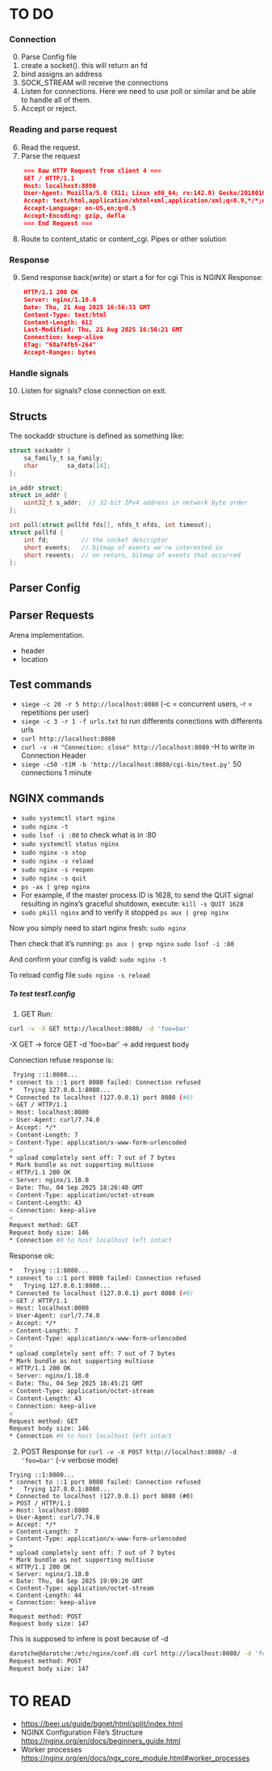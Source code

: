 # TO DO

### Connection
0. Parse Config file
1. create a socket(). this will return an fd
2. bind assigns an address
3. SOCK_STREAM will receive the connections
4. Listen for connections. Here we need to use poll or similar and be able to handle all of them.
5. Accept or reject. 

### Reading and parse request
6. Read the request. 
7. Parse the request
```json
	=== Raw HTTP Request from client 4 ===
	GET / HTTP/1.1
	Host: localhost:8080
	User-Agent: Mozilla/5.0 (X11; Linux x86_64; rv:142.0) Gecko/20100101 Firefox/142.0
	Accept: text/html,application/xhtml+xml,application/xml;q=0.9,*/*;q=0.8
	Accept-Language: en-US,en;q=0.5
	Accept-Encoding: gzip, defla
	=== End Request ===
```
8. Route to content_static or content_cgi. Pipes or other solution


### Response
9. Send response back(write) or start a for for cgi
This is NGINX Response:
```json
	HTTP/1.1 200 OK
	Server: nginx/1.18.0
	Date: Thu, 21 Aug 2025 16:56:33 GMT
	Content-Type: text/html
	Content-Length: 612
	Last-Modified: Thu, 21 Aug 2025 16:56:21 GMT
	Connection: keep-alive
	ETag: "68a74fb5-264"
	Accept-Ranges: bytes
```
### Handle signals
10. Listen for signals? close connection on exit.



## Structs

The sockaddr structure is defined as something like:
```c
struct sockaddr {
	sa_family_t sa_family;
	char        sa_data[14];
};
```

```c
in_addr struct:
struct in_addr {
    uint32_t s_addr;  // 32-bit IPv4 address in network byte order
};
```
```c
int poll(struct pollfd fds[], nfds_t nfds, int timeout);
struct pollfd {
    int fd;         // the socket descriptor
    short events;   // bitmap of events we're interested in
    short revents;  // on return, bitmap of events that occurred
};
```


## Parser Config
## Parser Requests
Arena implementation.
- header
- location

## Test commands
- ` siege -c 20 -r 5 http://localhost:8080 ` (-c = concurrent users, -r = repetitions per user)
- ` siege -c 3 -r 1 -f urls.txt ` to run differents conections with differents urls
- `curl http://localhost:8080`
- `curl -v -H "Connection: close" http://localhost:8080` -H to write in Connection Header
- `siege -c50 -t1M -b 'http://localhost:8080/cgi-bin/test.py'` 50 connections 1 minute 

## NGINX commands
- `sudo systemctl start nginx`
- `sudo nginx -t`
- `sudo lsof -i :80` to check what is in :80
- `sudo systemctl status nginx`
- `sudo nginx -s stop`
- `sudo nginx -s reload`
- `sudo nginx -s reopen`
- `sudo nginx -s quit`
- `ps -ax | grep nginx`
- For example, if the master process ID is 1628, to send the QUIT signal resulting in nginx’s graceful shutdown, execute: `kill -s QUIT 1628`
- `sudo pkill nginx` and to verify it stopped `ps aux | grep nginx`

Now you simply need to start nginx fresh:
`sudo nginx`

Then check that it’s running:
`ps aux | grep nginx`
`sudo lsof -i :80`

And confirm your config is valid:
`sudo nginx -t`

To reload config file
`sudo nginx -s reload`

##### To test test1.config
1. GET 
Run:
```sh
curl -v -X GET http://localhost:8080/ -d 'foo=bar' 
``` 
-X GET → force GET
-d 'foo=bar' → add request body

Connection refuse response is:
```sh
 Trying ::1:8080...
* connect to ::1 port 8080 failed: Connection refused
*   Trying 127.0.0.1:8080...
* Connected to localhost (127.0.0.1) port 8080 (#0)
> GET / HTTP/1.1
> Host: localhost:8080
> User-Agent: curl/7.74.0
> Accept: */*
> Content-Length: 7
> Content-Type: application/x-www-form-urlencoded
> 
* upload completely sent off: 7 out of 7 bytes
* Mark bundle as not supporting multiuse
< HTTP/1.1 200 OK
< Server: nginx/1.18.0
< Date: Thu, 04 Sep 2025 18:26:48 GMT
< Content-Type: application/octet-stream
< Content-Length: 43
< Connection: keep-alive
< 
Request method: GET
Request body size: 146
* Connection #0 to host localhost left intact

```

Response ok:
```sh
*   Trying ::1:8080...
* connect to ::1 port 8080 failed: Connection refused
*   Trying 127.0.0.1:8080...
* Connected to localhost (127.0.0.1) port 8080 (#0)
> GET / HTTP/1.1
> Host: localhost:8080
> User-Agent: curl/7.74.0
> Accept: */*
> Content-Length: 7
> Content-Type: application/x-www-form-urlencoded
> 
* upload completely sent off: 7 out of 7 bytes
* Mark bundle as not supporting multiuse
< HTTP/1.1 200 OK
< Server: nginx/1.18.0
< Date: Thu, 04 Sep 2025 18:45:21 GMT
< Content-Type: application/octet-stream
< Content-Length: 43
< Connection: keep-alive
< 
Request method: GET
Request body size: 146
* Connection #0 to host localhost left intact

```

2. POST
Response for `curl -v -X POST http://localhost:8080/ -d 'foo=bar'` (-v verbose mode) 
```
Trying ::1:8080...
* connect to ::1 port 8080 failed: Connection refused
*   Trying 127.0.0.1:8080...
* Connected to localhost (127.0.0.1) port 8080 (#0)
> POST / HTTP/1.1
> Host: localhost:8080
> User-Agent: curl/7.74.0
> Accept: */*
> Content-Length: 7
> Content-Type: application/x-www-form-urlencoded
> 
* upload completely sent off: 7 out of 7 bytes
* Mark bundle as not supporting multiuse
< HTTP/1.1 200 OK
< Server: nginx/1.18.0
< Date: Thu, 04 Sep 2025 19:09:20 GMT
< Content-Type: application/octet-stream
< Content-Length: 44
< Connection: keep-alive
< 
Request method: POST
Request body size: 147

```
This is supposed to infere is post because of -d
```sh
darotche@darotche:/etc/nginx/conf.d$ curl http://localhost:8080/ -d 'foo=bar'
Request method: POST
Request body size: 147
```

# TO READ
- https://beej.us/guide/bgnet/html/split/index.html
- NGINX Configuration File’s Structure https://nginx.org/en/docs/beginners_guide.html
- Worker processes https://nginx.org/en/docs/ngx_core_module.html#worker_processes